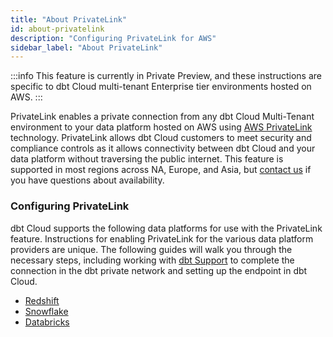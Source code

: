 ```yaml
---
title: "About PrivateLink"
id: about-privatelink
description: "Configuring PrivateLink for AWS"
sidebar_label: "About PrivateLink"
---
```

:::info 
This feature is currently in Private Preview, and these instructions are specific to dbt Cloud multi-tenant Enterprise tier environments hosted on AWS. 
:::

PrivateLink enables a private connection from any dbt Cloud Multi-Tenant environment to your data platform hosted on AWS using [AWS PrivateLink](https://aws.amazon.com/privatelink/) technology. PrivateLink allows dbt Cloud customers to meet security and compliance controls as it allows connectivity between dbt Cloud and your data platform without traversing the public internet. This feature is supported in most regions across NA, Europe, and Asia, but [contact us](https://www.getdbt.com/contact/) if you have questions about availability. 

### Configuring PrivateLink

dbt Cloud supports the following data platforms for use with the PrivateLink feature. Instructions for enabling PrivateLink for the various data platform providers are unique. The following guides will walk you through the necessary steps, including working with [dbt Support](https://docs.getdbt.com/guides/legacy/getting-help#dbt-cloud-support) to complete the connection in the dbt private network and setting up the endpoint in dbt Cloud.

- [Redshift](/docs/cloud/privatelink/redshift-privatelink)
- [Snowflake](/docs/cloud/privatelink/snowflake-privatelink)
- [Databricks](/docs/cloud/privatelink/databricks-privatelink)

